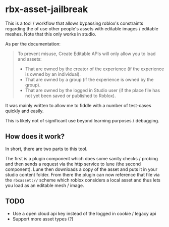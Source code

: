 # rbx-asset-jailbreak

This is a tool / workflow that allows bypassing roblox's constraints regarding the of use other people's assets with editable images / editable meshes. Note that this only works in studio.

As per the documentation:
> To prevent misuse, Create Editable APIs will only allow you to load and assets:
> - That are owned by the creator of the experience (if the experience is owned by an individual).
> - That are owned by a group (if the experience is owned by the group).
> - That are owned by the logged in Studio user (if the place file has not yet been saved or published to Roblox).

It was mainly written to allow me to fiddle with a number of test-cases quickly and easily.

This is likely not of significant use beyond learning purposes / debugging.

## How does it work?

In short, there are two parts to this tool.

The first is a plugin component which does some sanity checks / probing and then sends a request via the http service to lune (the second component). Lune then downloads a copy of the asset and puts it in your studio content folder. From there the plugin can now reference that file via the `rbxasset://` scheme which roblox considers a local asset and thus lets you load as an editable mesh / image.

## TODO

- Use a open cloud api key instead of the logged in cookie / legacy api
- Support more asset types (?)